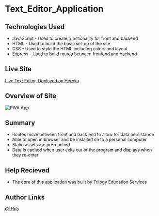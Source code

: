 # Text_Editor_Application

## Technologies Used

* JavaScript - Used to create functionality for front and backend
* HTML - Used to build the basic set-up of the site
* CSS - Used to style the HTML including colors and layout
* Express - Used to build routes between frontend and backend



## Live Site

[Live Text Editor, Deployed on Heroku](https://pure-brook-92655.herokuapp.com)

## Overview of Site

![PWA App](https://i.imgur.com/d4ig5cE.jpg)


## Summary

* Routes move between front and back end to allow for data persistance
* Able to open in browser and be installed on to a personal computer
* Static assets are pre-cached
* Data is cached when user exits out of the program and displays when they re-enter

## Help Recieved

* The core of this application was built by Trilogy Education Services

## Author Links

[GitHub](https://github.com/mjshelton12)